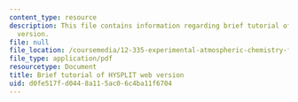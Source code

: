 ```yaml
---
content_type: resource
description: This file contains information regarding brief tutorial of HYSPLIT web
  version.
file: null
file_location: /coursemedia/12-335-experimental-atmospheric-chemistry-fall-2014/d0fe517fd0448a115ac06c4ba11f6704_MIT12_335F14_HYSPLIT.pdf
file_type: application/pdf
resourcetype: Document
title: Brief tutorial of HYSPLIT web version
uid: d0fe517f-d044-8a11-5ac0-6c4ba11f6704
---
```

